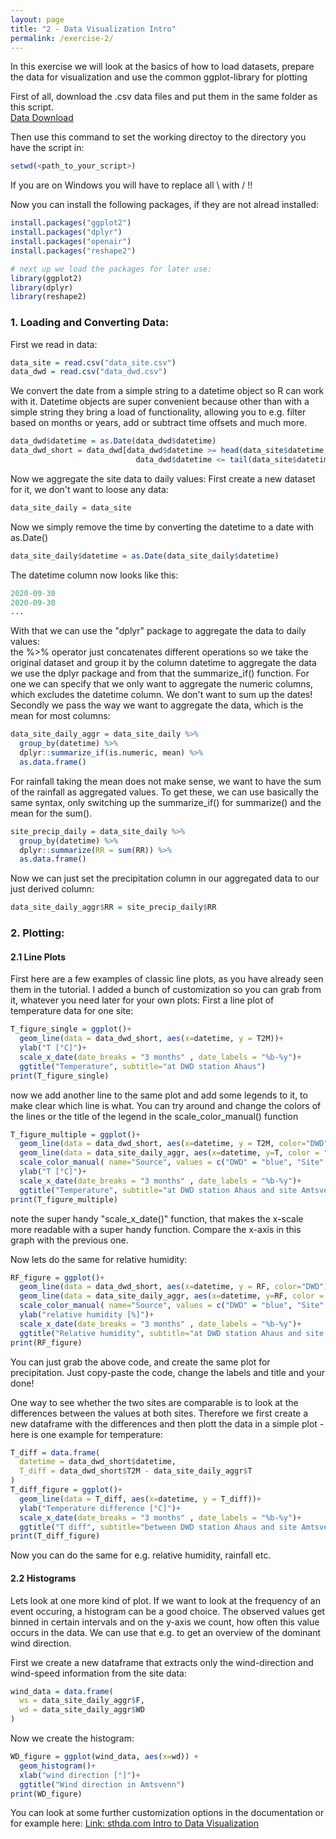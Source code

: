 ```yaml
---
layout: page
title: "2 - Data Visualization Intro"
permalink: /exercise-2/
---
```


In this exercise we will look at the basics of how to load datasets, prepare the data for visualization
and use the common ggplot-library for plotting

First of all, download the .csv data files and put them in the same folder
as this script.  
[Data Download](data.zip)

Then use this command to set the working directoy to the directory you have the script in:
```R
setwd(<path_to_your_script>)
```
If you are on Windows you will have to replace all \ with / !!

Now you can install the following packages, if they are not alread installed:
```R
install.packages("ggplot2")
install.packages("dplyr")
install.packages("openair")
install.packages("reshape2")

# next up we load the packages for later use:
library(ggplot2)
library(dplyr)
library(reshape2)
```

### 1. Loading and  Converting Data:

First we read in data:
```R
data_site = read.csv("data_site.csv")
data_dwd = read.csv("data_dwd.csv")
```

We convert the date from a simple string to a datetime object so R can work with it. Datetime objects
are super convenient because other than with a simple string they bring a load of functionality, allowing
you to e.g. filter based on months or years, add or subtract time offsets and much more.

```R
data_dwd$datetime = as.Date(data_dwd$datetime)
data_dwd_short = data_dwd[data_dwd$datetime >= head(data_site$datetime, n=1) &
                            data_dwd$datetime <= tail(data_site$datetime, n=1),]
```
Now we aggregate the site data to daily values:
First create a new dataset for it, we don't want to loose any data:
```R
data_site_daily = data_site
```
Now we simply remove the time by converting the datetime to a date with as.Date()
```R
data_site_daily$datetime = as.Date(data_site_daily$datetime)
```
The datetime column now looks like this:
```R
2020-09-30
2020-09-30
...
```

With that we can use the "dplyr" package to aggregate the data to daily values:  
the %>% operator just concatenates different operations
so we take the original dataset and group it by the column datetime
to aggregate the data we use the dplyr package and from that the summarize_if() 
function. For one we can specify that we only want to aggregate the numeric columns,
which excludes the datetime column. We don't want to sum up the dates!  
Secondly we pass the way we want to aggregate the data, which is the mean for 
most columns:
```R
data_site_daily_aggr = data_site_daily %>%
  group_by(datetime) %>%
  dplyr::summarize_if(is.numeric, mean) %>%
  as.data.frame()
```
For rainfall taking the mean does not make sense, we want to have the sum of the
rainfall as aggregated values. To get these, we can use basically the same syntax,
only switching up the summarize_if() for summarize() and the mean for the sum().
```R
site_precip_daily = data_site_daily %>%
  group_by(datetime) %>%
  dplyr::summarize(RR = sum(RR)) %>%
  as.data.frame()
```
Now we can just set the precipitation column in our aggregated data to our just 
derived column:
```R
data_site_daily_aggr$RR = site_precip_daily$RR
```

### 2. Plotting:

#### 2.1 Line Plots
First here are a few examples of classic line plots, as you have already seen them
in the tutorial. I added a bunch of customization so you can grab from it, whatever
you need later for your own plots:
First a line plot of temperature data for one site:
```R
T_figure_single = ggplot()+ 
  geom_line(data = data_dwd_short, aes(x=datetime, y = T2M))+ 
  ylab("T [°C]")+
  scale_x_date(date_breaks = "3 months" , date_labels = "%b-%y")+
  ggtitle("Temperature", subtitle="at DWD station Ahaus")
print(T_figure_single)
```

now we add another line to the same plot and add some legends to it,
to make clear which line is what. You can try around and change the colors
of the lines or the title of the legend in the scale_color_manual() function
```R
T_figure_multiple = ggplot()+ 
  geom_line(data = data_dwd_short, aes(x=datetime, y = T2M, color="DWD"))+ 
  geom_line(data = data_site_daily_aggr, aes(x=datetime, y=T, color = "Site"))+
  scale_color_manual( name="Source", values = c("DWD" = "blue", "Site" = "red"))+
  ylab("T [°C]")+
  scale_x_date(date_breaks = "3 months" , date_labels = "%b-%y")+
  ggtitle("Temperature", subtitle="at DWD station Ahaus and site Amtsvenn")
print(T_figure_multiple)
```
note the super handy "scale_x_date()" function, that makes the x-scale more 
readable with a super handy function. Compare the x-axis in this graph with 
the previous one.

Now lets do the same for relative humidity:
```R
RF_figure = ggplot()+ 
  geom_line(data = data_dwd_short, aes(x=datetime, y = RF, color="DWD"))+ 
  geom_line(data = data_site_daily_aggr, aes(x=datetime, y=RF, color = "Site"))+
  scale_color_manual( name="Source", values = c("DWD" = "blue", "Site" = "red"))+
  ylab("relative humidity [%]")+
  scale_x_date(date_breaks = "3 months" , date_labels = "%b-%y")+
  ggtitle("Relative humidity", subtitle="at DWD station Ahaus and site Amtsvenn")
print(RF_figure)
```
You can just grab the above code, and create the same plot for precipitation.
Just copy-paste the code, change the labels and title and your done!

One way to see whether the two sites are comparable is to look at the differences
between the values at both sites. Therefore we first create a new dataframe with
the differences and then plott the data in a simple plot - here is one example
for temperature:
```R
T_diff = data.frame(
  datetime = data_dwd_short$datetime,
  T_diff = data_dwd_short$T2M - data_site_daily_aggr$T
)
T_diff_figure = ggplot()+ 
  geom_line(data = T_diff, aes(x=datetime, y = T_diff))+ 
  ylab("Temperature difference [°C]")+
  scale_x_date(date_breaks = "3 months" , date_labels = "%b-%y")+
  ggtitle("T diff", subtitle="between DWD station Ahaus and site Amtsvenn")
print(T_diff_figure)
```
Now you can do the same for e.g. relative humidity, rainfall etc.

#### 2.2 Histograms

Lets look at one more kind of plot. If we want to look at the frequency of an 
event occuring, a histogram can be a good choice. The observed values get binned
in certain intervals and on the y-axis we count, how often this value occurs in 
the data. We can use that e.g. to get an overview of the dominant wind direction.

First we create a new dataframe that extracts only the wind-direction and wind-speed
information from the site data:

```R
wind_data = data.frame(
  ws = data_site_daily_aggr$F,
  wd = data_site_daily_aggr$WD
)
```
Now we create the histogram:
```R
WD_figure = ggplot(wind_data, aes(x=wd)) +
  geom_histogram()+
  xlab("wind direction [°]")+
  ggtitle("Wind direction in Amtsvenn")
print(WD_figure)
```
You can look at some further customization options in the documentation or for example here: 
[Link: sthda.com Intro to Data Visualization](http://www.sthda.com/english/wiki/ggplot2-histogram-plot-quick-start-guide-r-software-and-data-visualization)

